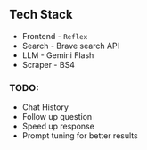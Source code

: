 ## Tech Stack

- Frontend - `Reflex`
- Search - Brave search API
- LLM - Gemini Flash
- Scraper - BS4

### TODO:

- Chat History
- Follow up question
- Speed up response
- Prompt tuning for better results
